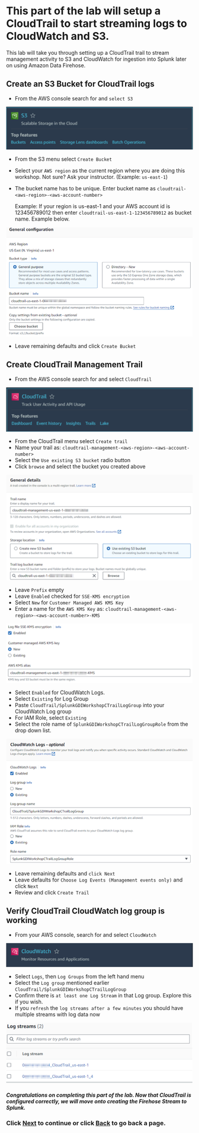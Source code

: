 # This part of the lab will setup a CloudTrail to start streaming logs to CloudWatch and S3. 
This lab will take you through setting up a CloudTrail trail to stream management activity to S3 and CloudWatch for ingestion into Splunk later on using Amazon Data Firehose.

## Create an S3 Bucket for CloudTrail logs
- From the AWS console search for and `select S3`

![image006](/static/20_firehose/Image006.png)

- From the S3 menu select `Create Bucket`
- Select your `AWS region` as the current region where you are doing this workshop. Not sure? Ask your instructor. (Example: `us-east-1`)
- The bucket name has to be unique. Enter bucket name as `cloudtrail-<aws-region>-<aws-account-number>` 

    Example: If your region is us-east-1 and your AWS account id is 123456789012 then enter `cloudtrail-us-east-1-123456789012` as bucket name. Example below.

![image007](/static/20_firehose/Image007.png)

- Leave remaining defaults and click `Create Bucket`

## Create CloudTrail Management Trail
- From the AWS console search for and select `CloudTrail`

![image008](/static/20_firehose/Image008.png)

- From the CloudTrail menu select `Create trail`
- Name your trail as: `cloudtrail-management-<aws-region>-<aws-account-number>`
- Select the `Use existing S3 bucket` radio button
- Click `browse` and select the bucket you created above

![image009](/static/20_firehose/Image009.png)

- Leave `Prefix` empty
- Leave `Enabled` checked for `SSE-KMS encryption`
- Select `New` for `Customer Managed AWS KMS Key`
- Enter a name for the `AWS KMS Key` as: `cloudtrail-management-<aws-region>-<aws-account-number>-KMS`

![image010](/static/20_firehose/Image010.png)

- Select `Enabled` for CloudWatch Logs. 
- Select `Existing` for Log Group
- Paste `CloudTrail/SplunkGDIWorkshopCTrailLogGroup` into your CloudWatch Log group 
- For IAM Role, select `Existing`
- Select the role name of `SplunkGDIWorkshopCTrailLogGroupRole` from the drop down list.

![image011](/static/20_firehose/Image011.png)

- Leave remaining defaults and `click Next`
- Leave defaults for `Choose Log Events (Management events only)` and click `Next`
- Review and click `Create Trail`

## Verify CloudTrail CloudWatch log group is working
- From your AWS console, search for and select `CloudWatch`

![image012](/static/20_firehose/Image012.png)

- Select `Logs`, then `Log Groups` from the left hand menu
- Select the `Log group` mentioned earlier `CloudTrail/SplunkGDIWorkshopCTrailLogGroup`
- Confirm there is `at least one Log Stream` in that Log group. Explore this if you wish. 
- If you `refresh` the `log streams after a few minutes` you should have multiple streams with log data now

![image013](/static/20_firehose/Image013.png)

##### Congratulations on completing this part of the lab. Now that CloudTrail is configured correctly, we will move onto creating the Firehose Stream to Splunk.

### Click <a>[Next](/content/Lab2_firehose/setup_firehose.md)</a> to continue or click <a>[Back](/content/Lab2_firehose/setup_splunk.md) to go back a page.</a>